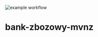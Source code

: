![example workflow](https://github.com/ArturGulik/bank-zbozowy-mvn/actions/workflows/ci.yml/badge.svg)
# bank-zbozowy-mvnz
